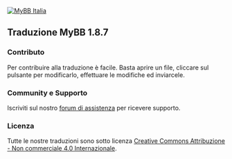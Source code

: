 [![MyBB Italia](https://www.mybb-it.com/images/new_logo.png "MyBB Italia")](https://www.mybb-it.com "MyBB Italia")

## Traduzione MyBB 1.8.7

### Contributo

Per contribuire alla traduzione è facile. Basta aprire un file, cliccare sul pulsante per modificarlo, effettuare le modifiche ed inviarcele.

### Community e Supporto

Iscriviti sul nostro [forum di assistenza](https://www.mybb-it.com) per ricevere supporto.

### Licenza

Tutte le nostre traduzioni sono sotto licenza [Creative Commons Attribuzione - Non commerciale 4.0 Internazionale](https://www.mybb-it.com/licenza.php).
